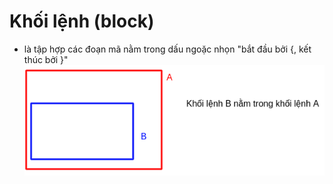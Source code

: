# Khối lệnh (block)

- là tập hợp các đoạn mã nằm trong dấu ngoặc nhọn "bắt đầu bởi {, kết thúc bởi }"
  ![alt text](image.png)
